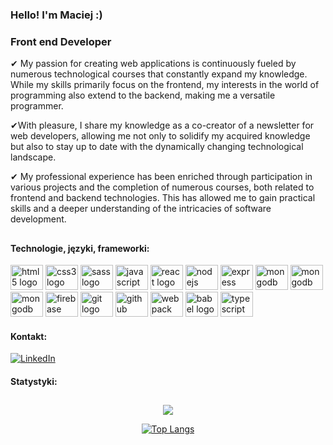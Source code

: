 

### Hello! I'm Maciej :)  

<h3 align="left"> Front end Developer</h3>

✔ My passion for creating web applications is continuously fueled by numerous technological courses that constantly expand my knowledge. While my skills primarily focus on the frontend, my interests in the world of programming also extend to the backend, making me a versatile programmer.

✔With pleasure, I share my knowledge as a co-creator of a newsletter for web developers, allowing me not only to solidify my acquired knowledge but also to stay up to date with the dynamically changing technological landscape.

✔ My professional experience has been enriched through participation in various projects and the completion of numerous courses, both related to frontend and backend technologies. This has allowed me to gain practical skills and a deeper understanding of the intricacies of software development.

<h2></h2>

#### Technologie, języki, frameworki:

<div>
  <img src="https://cdn.jsdelivr.net/gh/devicons/devicon/icons/html5/html5-original.svg" height="40" width="52" alt="html5 logo"  />
  <img src="https://cdn.jsdelivr.net/gh/devicons/devicon/icons/css3/css3-original.svg" height="40" width="52" alt="css3 logo"  />
  <img src="https://cdn.jsdelivr.net/gh/devicons/devicon/icons/sass/sass-original.svg" height="40" width="52" alt="sass logo"  />
  <img src="https://cdn.jsdelivr.net/gh/devicons/devicon/icons/javascript/javascript-original.svg" height="40" width="52" alt="javascript logo"  />
  <img src="https://cdn.jsdelivr.net/gh/devicons/devicon/icons/react/react-original.svg" height="40" width="52" alt="react logo"  />
  <img src="https://cdn.jsdelivr.net/gh/devicons/devicon/icons/nodejs/nodejs-original.svg" height="40" width="52" alt="nodejs logo"  />
  <img src="https://cdn.jsdelivr.net/gh/devicons/devicon/icons/express/express-original.svg" height="40" width="52" alt="express logo" />
  <img src="https://cdn.jsdelivr.net/gh/devicons/devicon/icons/mongodb/mongodb-plain-wordmark.svg" height="40" width="52" alt="mongodb logo" />
  <img src="https://cdn.jsdelivr.net/gh/devicons/devicon/icons/csharp/csharp-original.svg" height="40" width="52" alt="mongodb logo" />
  <img src="https://cdn.jsdelivr.net/gh/devicons/devicon/icons/mysql/mysql-original.svg" height="40" width="52" alt="mongodb logo" />
  <img src="https://cdn.jsdelivr.net/gh/devicons/devicon/icons/firebase/firebase-plain.svg" height="40" width="52" alt="firebase logo"  />
  <img src="https://cdn.jsdelivr.net/gh/devicons/devicon/icons/git/git-original.svg" height="40" width="52" alt="git logo"  />
  <img src="https://cdn.jsdelivr.net/gh/devicons/devicon/icons/github/github-original.svg" height="40" width="52" alt="github logo"  />
  <img src="https://cdn.jsdelivr.net/gh/devicons/devicon/icons/webpack/webpack-original.svg" height="40" width="52" alt="webpack logo"  />
  <img src="https://cdn.jsdelivr.net/gh/devicons/devicon/icons/babel/babel-original.svg" height="40" width="52" alt="babel logo"  />
  <img src="https://cdn.jsdelivr.net/gh/devicons/devicon/icons/typescript/typescript-original.svg" height="40" width="52" alt="typescript logo"  />
 </div> 

 #### Kontakt:
[![LinkedIn](https://img.shields.io/badge/LinkedIn-%230077B5.svg?logo=linkedin&logoColor=white)](https://www.linkedin.com/in/maciej-szajstek-8995b4175/) 

#### Statystyki:

<h2></h2>

<div align="center">

![](https://github-readme-streak-stats.herokuapp.com/?user=Atlon1&theme=react&hide_border=false)

[![Top Langs](https://github-readme-stats.vercel.app/api/top-langs/?username=Atlon1&layout=compact&theme=react&hide)](https://github.com/anuraghazra/github-readme-stats)

</div>








